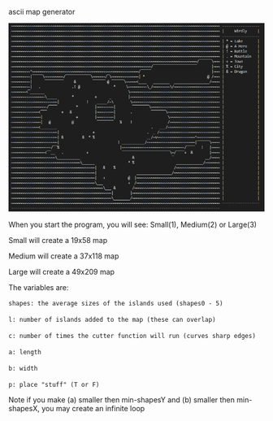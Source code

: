 ascii map generator

![picture](/AMG-medium-example.PNG) 

When you start the program, you will see:
	Small(1), Medium(2) or Large(3)

Small will create a 19x58 map

Medium will create a 37x118 map

Large will create a 49x209 map


The variables are:

	shapes: the average sizes of the islands used (shapes0 - 5)

	l: number of islands added to the map (these can overlap)

	c: number of times the cutter function will run (curves sharp edges)

	a: length

	b: width

	p: place "stuff" (T or F)

Note if you make (a) smaller then min-shapesY and (b) smaller then min-shapesX, you may create an infinite loop

